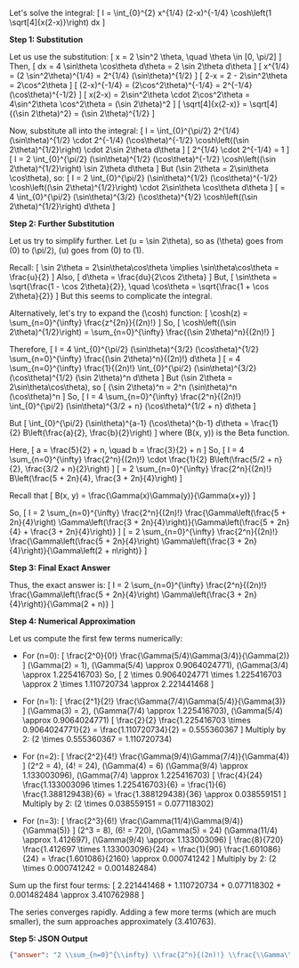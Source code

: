 Let's solve the integral:
\[
I = \int_{0}^{2} x^{1/4} (2-x)^{-1/4} \cosh\left(1 \sqrt[4]{x(2-x)}\right) dx
\]

**Step 1: Substitution**

Let us use the substitution:
\[
x = 2 \sin^2 \theta, \quad \theta \in [0, \pi/2]
\]
Then,
\[
dx = 4 \sin\theta \cos\theta d\theta = 2 \sin 2\theta d\theta
\]
\[
x^{1/4} = (2 \sin^2\theta)^{1/4} = 2^{1/4} (\sin\theta)^{1/2}
\]
\[
2-x = 2 - 2\sin^2\theta = 2\cos^2\theta
\]
\[
(2-x)^{-1/4} = (2\cos^2\theta)^{-1/4} = 2^{-1/4} (\cos\theta)^{-1/2}
\]
\[
x(2-x) = 2\sin^2\theta \cdot 2\cos^2\theta = 4\sin^2\theta \cos^2\theta = (\sin 2\theta)^2
\]
\[
\sqrt[4]{x(2-x)} = \sqrt[4]{(\sin 2\theta)^2} = (\sin 2\theta)^{1/2}
\]

Now, substitute all into the integral:
\[
I = \int_{0}^{\pi/2} 2^{1/4} (\sin\theta)^{1/2} \cdot 2^{-1/4} (\cos\theta)^{-1/2} \cosh\left((\sin 2\theta)^{1/2}\right) \cdot 2\sin 2\theta d\theta
\]
\[
2^{1/4} \cdot 2^{-1/4} = 1
\]
\[
I = 2 \int_{0}^{\pi/2} (\sin\theta)^{1/2} (\cos\theta)^{-1/2} \cosh\left((\sin 2\theta)^{1/2}\right) \sin 2\theta d\theta
\]
But \(\sin 2\theta = 2\sin\theta \cos\theta\), so:
\[
I = 2 \int_{0}^{\pi/2} (\sin\theta)^{1/2} (\cos\theta)^{-1/2} \cosh\left((\sin 2\theta)^{1/2}\right) \cdot 2\sin\theta \cos\theta d\theta
\]
\[
= 4 \int_{0}^{\pi/2} (\sin\theta)^{3/2} (\cos\theta)^{1/2} \cosh\left((\sin 2\theta)^{1/2}\right) d\theta
\]

**Step 2: Further Substitution**

Let us try to simplify further. Let \(u = \sin 2\theta\), so as \(\theta\) goes from \(0\) to \(\pi/2\), \(u\) goes from \(0\) to \(1\).

Recall:
\[
\sin 2\theta = 2\sin\theta\cos\theta \implies \sin\theta\cos\theta = \frac{u}{2}
\]
Also,
\[
d\theta = \frac{du}{2\cos 2\theta}
\]
But,
\[
\sin\theta = \sqrt{\frac{1 - \cos 2\theta}{2}}, \quad \cos\theta = \sqrt{\frac{1 + \cos 2\theta}{2}}
\]
But this seems to complicate the integral.

Alternatively, let's try to expand the \(\cosh\) function:
\[
\cosh(z) = \sum_{n=0}^{\infty} \frac{z^{2n}}{(2n)!}
\]
So,
\[
\cosh\left((\sin 2\theta)^{1/2}\right) = \sum_{n=0}^{\infty} \frac{(\sin 2\theta)^n}{(2n)!}
\]

Therefore,
\[
I = 4 \int_{0}^{\pi/2} (\sin\theta)^{3/2} (\cos\theta)^{1/2} \sum_{n=0}^{\infty} \frac{(\sin 2\theta)^n}{(2n)!} d\theta
\]
\[
= 4 \sum_{n=0}^{\infty} \frac{1}{(2n)!} \int_{0}^{\pi/2} (\sin\theta)^{3/2} (\cos\theta)^{1/2} (\sin 2\theta)^n d\theta
\]
But \(\sin 2\theta = 2\sin\theta\cos\theta\), so
\[
(\sin 2\theta)^n = 2^n (\sin\theta)^n (\cos\theta)^n
\]
So,
\[
I = 4 \sum_{n=0}^{\infty} \frac{2^n}{(2n)!} \int_{0}^{\pi/2} (\sin\theta)^{3/2 + n} (\cos\theta)^{1/2 + n} d\theta
\]

But
\[
\int_{0}^{\pi/2} (\sin\theta)^{a-1} (\cos\theta)^{b-1} d\theta = \frac{1}{2} B\left(\frac{a}{2}, \frac{b}{2}\right)
\]
where \(B(x, y)\) is the Beta function.

Here,
\[
a = \frac{5}{2} + n, \quad b = \frac{3}{2} + n
\]
So,
\[
I = 4 \sum_{n=0}^{\infty} \frac{2^n}{(2n)!} \cdot \frac{1}{2} B\left(\frac{5/2 + n}{2}, \frac{3/2 + n}{2}\right)
\]
\[
= 2 \sum_{n=0}^{\infty} \frac{2^n}{(2n)!} B\left(\frac{5 + 2n}{4}, \frac{3 + 2n}{4}\right)
\]

Recall that
\[
B(x, y) = \frac{\Gamma(x)\Gamma(y)}{\Gamma(x+y)}
\]

So,
\[
I = 2 \sum_{n=0}^{\infty} \frac{2^n}{(2n)!} \frac{\Gamma\left(\frac{5 + 2n}{4}\right) \Gamma\left(\frac{3 + 2n}{4}\right)}{\Gamma\left(\frac{5 + 2n}{4} + \frac{3 + 2n}{4}\right)}
\]
\[
= 2 \sum_{n=0}^{\infty} \frac{2^n}{(2n)!} \frac{\Gamma\left(\frac{5 + 2n}{4}\right) \Gamma\left(\frac{3 + 2n}{4}\right)}{\Gamma\left(2 + n\right)}
\]

**Step 3: Final Exact Answer**

Thus, the exact answer is:
\[
I = 2 \sum_{n=0}^{\infty} \frac{2^n}{(2n)!} \frac{\Gamma\left(\frac{5 + 2n}{4}\right) \Gamma\left(\frac{3 + 2n}{4}\right)}{\Gamma(2 + n)}
\]

**Step 4: Numerical Approximation**

Let us compute the first few terms numerically:

- For \(n=0\):
  \[
  \frac{2^0}{0!} \frac{\Gamma(5/4)\Gamma(3/4)}{\Gamma(2)}
  \]
  \(\Gamma(2) = 1\), \(\Gamma(5/4) \approx 0.9064024771\), \(\Gamma(3/4) \approx 1.225416703\)
  So,
  \[
  2 \times 0.9064024771 \times 1.225416703 \approx 2 \times 1.110720734 \approx 2.221441468
  \]

- For \(n=1\):
  \[
  \frac{2^1}{2!} \frac{\Gamma(7/4)\Gamma(5/4)}{\Gamma(3)}
  \]
  \(\Gamma(3) = 2\), \(\Gamma(7/4) \approx 1.225416703\), \(\Gamma(5/4) \approx 0.9064024771\)
  \[
  \frac{2}{2} \frac{1.225416703 \times 0.9064024771}{2} = \frac{1.110720734}{2} = 0.555360367
  \]
  Multiply by 2: \(2 \times 0.555360367 = 1.110720734\)

- For \(n=2\):
  \[
  \frac{2^2}{4!} \frac{\Gamma(9/4)\Gamma(7/4)}{\Gamma(4)}
  \]
  \(2^2 = 4\), \(4! = 24\), \(\Gamma(4) = 6\)
  \(\Gamma(9/4) \approx 1.133003096\), \(\Gamma(7/4) \approx 1.225416703\)
  \[
  \frac{4}{24} \frac{1.133003096 \times 1.225416703}{6} = \frac{1}{6} \frac{1.388129438}{6} = \frac{1.388129438}{36} \approx 0.038559151
  \]
  Multiply by 2: \(2 \times 0.038559151 = 0.077118302\)

- For \(n=3\):
  \[
  \frac{2^3}{6!} \frac{\Gamma(11/4)\Gamma(9/4)}{\Gamma(5)}
  \]
  \(2^3 = 8\), \(6! = 720\), \(\Gamma(5) = 24\)
  \(\Gamma(11/4) \approx 1.412697\), \(\Gamma(9/4) \approx 1.133003096\)
  \[
  \frac{8}{720} \frac{1.412697 \times 1.133003096}{24} = \frac{1}{90} \frac{1.601086}{24} = \frac{1.601086}{2160} \approx 0.000741242
  \]
  Multiply by 2: \(2 \times 0.000741242 = 0.001482484\)

Sum up the first four terms:
\[
2.221441468 + 1.110720734 + 0.077118302 + 0.001482484 \approx 3.410762988
\]

The series converges rapidly. Adding a few more terms (which are much smaller), the sum approaches approximately \(3.410763\).

**Step 5: JSON Output**

```json
{"answer": "2 \\sum_{n=0}^{\\infty} \\frac{2^n}{(2n)!} \\frac{\\Gamma\\left(\\frac{5+2n}{4}\\right) \\Gamma\\left(\\frac{3+2n}{4}\\right)}{\\Gamma(2+n)}", "numerical_answer": "3.4107629882"}
```